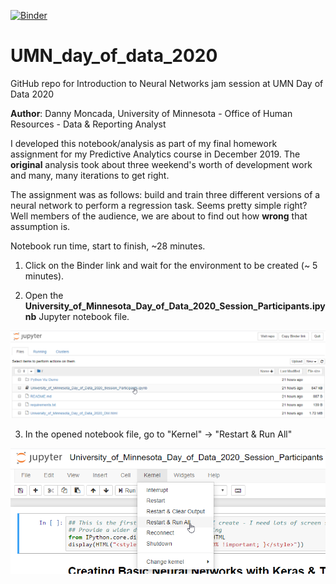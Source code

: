 [![Binder](https://mybinder.org/badge_logo.svg)](https://mybinder.org/v2/gh/danny-moncada/UMN_day_of_data_2020/master)

# UMN_day_of_data_2020

GitHub repo for Introduction to Neural Networks jam session at UMN Day of Data 2020

<b>Author</b>: Danny Moncada, University of Minnesota - Office of Human Resources - Data & Reporting Analyst

I developed this notebook/analysis as part of my final homework assignment for my Predictive Analytics course in December 2019.  The <b>original</b> analysis took about three weekend's worth of development work and many, many iterations to get right.

The assignment was as follows: build and train three different versions of a neural network to perform a regression task.  Seems pretty simple right?  Well members of the audience, we are about to find out how <b>wrong</b> that assumption is.

Notebook run time, start to finish, ~28 minutes.

1.  Click on the Binder link and wait for the environment to be created (~ 5 minutes).

2.  Open the <b>University_of_Minnesota_Day_of_Data_2020_Session_Participants.ipynb</b> Jupyter notebook file.<br>

![Alt text](/screenshots/Step%202.png?raw=true "Optional Title")

3.  In the opened notebook file, go to "Kernel" -> "Restart & Run All"<br>

![Alt text](/screenshots/Step%203.png?raw=true "Optional Title")
